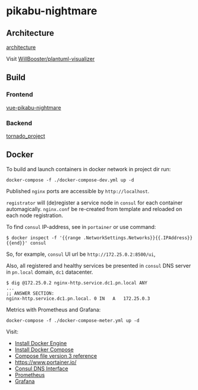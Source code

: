 # pikabu-nightmare

## Architecture

[architecture](docs/architecture.puml)

Visit [WillBooster/plantuml-visualizer](https://github.com/WillBooster/plantuml-visualizer)

## Build

### Frontend

[vue-pikabu-nightmare](frontend/vue-pikabu-nightmare/README.md)

### Backend

[tornado_project](backend/python/tornado_project/README.md)

## Docker 

To build and launch containers in docker network in project dir run: 
```
docker-compose -f ./docker-compose-dev.yml up -d
```
Published `nginx` ports are accessible by `http://localhost`.

`registrator` will (de)register a service node in `consul` for each container
automagically.
`nginx.conf` be re-created from template and reloaded on each node registration. 

To find `consul` IP-address, see in `portainer` or use command:
```
$ docker inspect -f '{{range .NetworkSettings.Networks}}{{.IPAddress}}{{end}}' consul
```
So, for example, `consul` UI url be `http://172.25.0.2:8500/ui`,
 
Also, all registered and healthy services be presented in `consul` DNS
server in `pn.local` domain, `dc1` datacenter.
```
$ dig @172.25.0.2 nginx-http.service.dc1.pn.local ANY
...
;; ANSWER SECTION:
nginx-http.service.dc1.pn.local. 0 IN	A	172.25.0.3
```

Metrics with Prometheus and Grafana:  
```
docker-compose -f ./docker-compose-meter.yml up -d
```

Visit:
* [Install Docker Engine](https://docs.docker.com/engine/install/)
* [Install Docker Compose](https://docs.docker.com/compose/install/)
* [Compose file version 3 reference](https://docs.docker.com/compose/compose-file/)
* https://www.portainer.io/
* [Consul DNS Interface](https://www.consul.io/docs/agent/dns.html)
* [Prometheus](https://github.com/prometheus/prometheus)
* [Grafana](https://github.com/grafana/grafana)